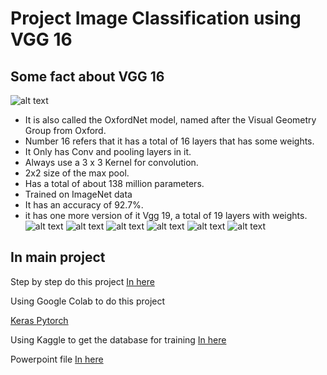 # Project Image Classification using VGG 16
## Some fact about VGG 16

![alt text](https://github.com/18520381/434_Project_10/blob/main/VGG16%20Project/PNG/VGG16.png)

- It is also called the OxfordNet model, named after the Visual Geometry Group from Oxford.
- Number 16 refers that it has a total of 16 layers that has some weights.
- It Only has Conv and pooling layers in it.
- Always use a 3 x 3 Kernel for convolution.
- 2x2 size of the max pool.
- Has a total of about 138 million parameters.
- Trained on ImageNet data
- It has an accuracy of 92.7%.
- it has one more version of it Vgg 19, a total of 19 layers with weights.
![alt text](https://github.com/18520381/434_Project_10/blob/main/VGG16%20Project/PNG/Convulution2D.png)
![alt text](https://github.com/18520381/434_Project_10/blob/main/VGG16%20Project/PNG/Convolution3D.png)
![alt text](https://github.com/18520381/434_Project_10/blob/main/VGG16%20Project/PNG/MaxPooling.png)
![alt text](https://github.com/18520381/434_Project_10/blob/main/VGG16%20Project/PNG/ReLU.png)
![alt text](https://github.com/18520381/434_Project_10/blob/main/VGG16%20Project/PNG/Fully%20Connected%20Node.png)
![alt text](https://github.com/18520381/434_Project_10/blob/main/VGG16%20Project/PNG/project.png)

## In main project
Step by step do this project [In here](https://medium.com/pythoneers/vgg-16-architecture-implementation-and-practical-use-e0fef1d14557)

Using Google Colab to do this project 

[Keras ](https://github.com/18520381/434_Project_10/blob/bc356033cd6840c546a606906aec6a4c4f2487bd/VGG16%20Project/Image_Classification.ipynb)
[ Pytorch](https://github.com/18520381/434_Project_10/blob/633e25362f979f071f447ad4bba01540b573714c/VGG16%20Project/test.ipynb)

Using Kaggle to get the database for training [In here](https://www.kaggle.com/)

Powerpoint file [In here](https://github.com/18520381/434_Project_10/blob/da33608627d25dd1abedcf5d6fd0412f27445508/VGG16%20Project/CE434.pptx)
